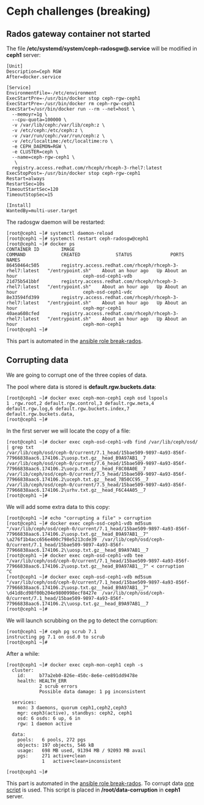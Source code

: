 # Ceph challenges (breaking)

## Rados gateway container not started

The file **/etc/systemd/system/ceph-radosgw@.service** will be modified in **ceph1** server:

```
[Unit]
Description=Ceph RGW
After=docker.service

[Service]
EnvironmentFile=-/etc/environment
ExecStartPre=-/usr/bin/docker stop ceph-rgw-ceph1
ExecStartPre=-/usr/bin/docker rm ceph-rgw-ceph1
ExecStart=/usr/bin/docker run --rm --net=host \
  --memoyr=1g \
  --cpu-quota=100000 \
  -v /var/lib/ceph:/var/lib/ceph:z \
  -v /etc/ceph:/etc/ceph:z \
  -v /var/run/ceph:/var/run/ceph:z \
  -v /etc/localtime:/etc/localtime:ro \
  -e CEPH_DAEMON=RGW \
  -e CLUSTER=ceph \
  --name=ceph-rgw-ceph1 \
   \
  registry.access.redhat.com/rhceph/rhceph-3-rhel7:latest
ExecStopPost=-/usr/bin/docker stop ceph-rgw-ceph1
Restart=always
RestartSec=10s
TimeoutStartSec=120
TimeoutStopSec=15

[Install]
WantedBy=multi-user.target
```

The radosgw daemon will be restarted:

```
[root@ceph1 ~]# systemctl daemon-reload
[root@ceph1 ~]# systemctl restart ceph-radosgw@ceph1
[root@ceph1 ~]# docker ps
CONTAINER ID        IMAGE                                                     COMMAND             CREATED             STATUS              PORTS               NAMES
86450464c505        registry.access.redhat.com/rhceph/rhceph-3-rhel7:latest   "/entrypoint.sh"    About an hour ago   Up About an hour                        ceph-osd-ceph1-vdb
21d75b541bbf        registry.access.redhat.com/rhceph/rhceph-3-rhel7:latest   "/entrypoint.sh"    About an hour ago   Up About an hour                        ceph-osd-ceph1-vdc
8e33594fd399        registry.access.redhat.com/rhceph/rhceph-3-rhel7:latest   "/entrypoint.sh"    About an hour ago   Up About an hour                        ceph-mgr-ceph1
40aea608cfed        registry.access.redhat.com/rhceph/rhceph-3-rhel7:latest   "/entrypoint.sh"    About an hour ago   Up About an hour                        ceph-mon-ceph1
[root@ceph1 ~]#
```

This part is automated in the [ansible role break-rados](ansible/roles/break-rados).

## Corrupting data 

We are going to corrupt one of the three copies of data.

The pool where data is stored is **default.rgw.buckets.data**:

```
[root@ceph1 ~]# docker exec ceph-mon-ceph1 ceph osd lspools
1 .rgw.root,2 default.rgw.control,3 default.rgw.meta,4 default.rgw.log,6 default.rgw.buckets.index,7 default.rgw.buckets.data,
[root@ceph1 ~]# 
```

In the first server we will locate the copy of a file:

```
[root@ceph1 ~]# docker exec ceph-osd-ceph1-vdb find /var/lib/ceph/osd/ | grep txt
/var/lib/ceph/osd/ceph-0/current/7.1_head/15bae509-9897-4a93-856f-77966838aac6.174106.2\uosp.txt.gz__head_B9A97AB1__7
/var/lib/ceph/osd/ceph-0/current/7.6_head/15bae509-9897-4a93-856f-77966838aac6.174106.2\uocp.txt.gz__head_F8C08A0E__7
/var/lib/ceph/osd/ceph-0/current/7.5_head/15bae509-9897-4a93-856f-77966838aac6.174106.2\uceph.txt.gz__head_7B50CC95__7
/var/lib/ceph/osd/ceph-0/current/7.5_head/15bae509-9897-4a93-856f-77966838aac6.174106.2\urhv.txt.gz__head_F6C44A05__7
[root@ceph1 ~]# 
```

We will add some extra data to this copy:

```
[root@ceph1 ~]# echo "corrupting a file" > corruption
[root@ceph1 ~]# docker exec ceph-osd-ceph1-vdb md5sum "/var/lib/ceph/osd/ceph-0/current/7.1_head/15bae509-9897-4a93-856f-77966838aac6.174106.2\uosp.txt.gz__head_B9A97AB1__7"
\a276f1b4acc656e400c798e5213cde39  /var/lib/ceph/osd/ceph-0/current/7.1_head/15bae509-9897-4a93-856f-77966838aac6.174106.2\\uosp.txt.gz__head_B9A97AB1__7
[root@ceph1 ~]# docker exec ceph-osd-ceph1-vdb tee "/var/lib/ceph/osd/ceph-0/current/7.1_head/15bae509-9897-4a93-856f-77966838aac6.174106.2\uosp.txt.gz__head_B9A97AB1__7" < corruption 
^C
[root@ceph1 ~]# docker exec ceph-osd-ceph1-vdb md5sum "/var/lib/ceph/osd/ceph-0/current/7.1_head/15bae509-9897-4a93-856f-77966838aac6.174106.2\uosp.txt.gz__head_B9A97AB1__7"
\d41d8cd98f00b204e9800998ecf8427e  /var/lib/ceph/osd/ceph-0/current/7.1_head/15bae509-9897-4a93-856f-77966838aac6.174106.2\\uosp.txt.gz__head_B9A97AB1__7
[root@ceph1 ~]#
```

We will launch scrubbing on the pg to detect the corruption:

```
[root@ceph1 ~]# ceph pg scrub 7.1
instructing pg 7.1 on osd.0 to scrub
[root@ceph1 ~]# 
```

After a while:

```
[root@ceph1 ~]# docker exec ceph-mon-ceph1 ceph -s
  cluster:
    id:     b77a2eb0-826e-450c-8e6e-ce891dd9478e
    health: HEALTH_ERR
            2 scrub errors
            Possible data damage: 1 pg inconsistent
 
  services:
    mon: 3 daemons, quorum ceph1,ceph2,ceph3
    mgr: ceph3(active), standbys: ceph2, ceph1
    osd: 6 osds: 6 up, 6 in
    rgw: 1 daemon active
 
  data:
    pools:   6 pools, 272 pgs
    objects: 197 objects, 546 kB
    usage:   698 MB used, 91394 MB / 92093 MB avail
    pgs:     271 active+clean
             1   active+clean+inconsistent
 
[root@ceph1 ~]# 
``` 

This part is automated in the [ansible role break-rados](ansible/roles/break-rados). To corrupt data [one script](data-corruption) is used. This script is placed in **/root/data-corruption** in **ceph1** server.
